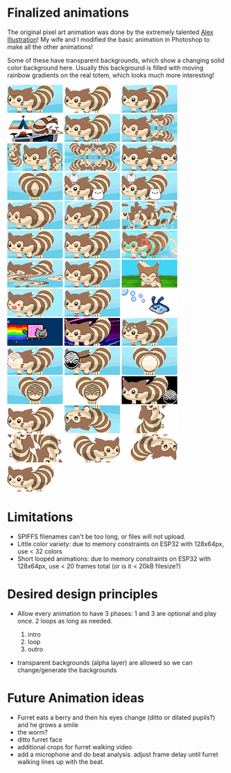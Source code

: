 # Finalized animations

The original pixel art animation was done by the extremely talented [Alex Illustration](https://www.artstation.com/alexillustration)! My wife and I modified the basic animation in Photoshop to make all the other animations!

Some of these have transparent backgrounds, which show a changing solid color background here. Usually this background is filled with moving rainbow gradients on the real totem, which looks much more interesting!

![3rd-eye-blink](animations/finalized/3rd-eye-blink.gif)
![8bit-double](animations/finalized/8bit-double.gif)
![8bit-transp-eyes](animations/finalized/8bit-transp-eyes.gif)
![abgtw](animations/finalized/abgtw.gif)
![basic-walk](animations/finalized/basic-walk.gif)
![crop-1](animations/finalized/crop-1.gif)
![crop-2-truncated](animations/finalized/crop-2-truncated.gif)
![crop-3-truncated](animations/finalized/crop-3-truncated.gif)
![crop-4](animations/finalized/crop-4.gif)
![crop-5](animations/finalized/crop-5.gif)
![ff-transparent](animations/finalized/ff-transparent.gif)
![furret-friends](animations/finalized/furret-friends.gif)
![gitchfurret-CHONK](animations/finalized/gitchfurret-CHONK.gif)
![gitchfurret-fractally](animations/finalized/gitchfurret-fractally.gif)
![gitchfurret-horror](animations/finalized/gitchfurret-horror.gif)
![gitchfurret-minor](animations/finalized/gitchfurret-minor.gif)
![gitchfurret-oface](animations/finalized/gitchfurret-oface.gif)
![gitchfurret-printing](animations/finalized/gitchfurret-printing.gif)
![gitchfurret-wavy](animations/finalized/gitchfurret-wavy.gif)
![gitchfurret2](animations/finalized/gitchfurret2.gif)
![head-bob](animations/finalized/head-bob.gif)
![heart-eyes](animations/finalized/heart-eyes.gif)
![kandi-walk](animations/finalized/kandi-walk.gif)
![mantykebubbles](animations/finalized/mantykebubbles.gif)
![nyancat](animations/finalized/nyancat.gif)
![outrun](animations/finalized/outrun.gif)
![rave-furret](animations/finalized/rave-furret.gif)
![test-shambhala-5](animations/finalized/test-shambhala-5.gif)
![test-shambhala-6](animations/finalized/test-shambhala-6.gif)
![test-shambhala-7](animations/finalized/test-shambhala-7.gif)
![test-shambhala-8](animations/finalized/test-shambhala-8.gif)
![test-shambhala-9](animations/finalized/test-shambhala-9.gif)
![test-shambhala](animations/finalized/test-shambhala.gif)
![transparent-walk](animations/finalized/transparent-walk.gif)
![upside-down-walk](animations/finalized/upside-down-walk.gif)
![walkoff-vertical-solo](animations/finalized/walkoff-vertical-solo.gif)
![walkoff-vertical-truncated](animations/finalized/walkoff-vertical-truncated.gif)
![walkoff-walkon-right](animations/finalized/walkoff-walkon-right.gif)
![walkoff-walkon-upsidedown](animations/finalized/walkoff-walkon-upsidedown.gif)
![walkoff-walkon](animations/finalized/walkoff-walkon.gif)

# Limitations
* SPIFFS filenames can't be too long, or files will not upload.
* Little color variety: due to memory constraints on ESP32 with 128x64px, use < 32 colors
* Short looped animations: due to memory constraints on ESP32 with 128x64px, use < 20 frames total (or is it < 20kB filesize?)

# Desired design principles
* Allow every animation to have 3 phases: 1 and 3 are optional and play once.  2 loops as long as needed.
  1. intro
  2. loop
  3. outro
  
* transparent backgrounds (alpha layer) are allowed so we can change/generate the backgrounds

# Future Animation ideas

* Furret eats a berry and then his eyes change (ditto or dilated pupils?) and he grows a smile
* the worm?
* ditto furret face
* additional crops for furret walking video
* add a microphone and do beat analysis.  adjust frame delay until furret walking lines up with the beat.
